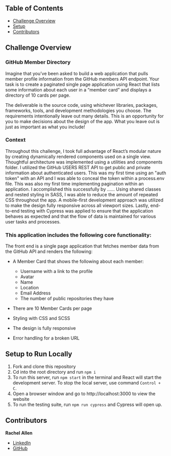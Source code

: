 ## Table of Contents

- [Challenge Overview](#challenge-overview)
- [Setup](#setup)
- [Contributors](#contributors)

## Challenge Overview

### GitHub Member Directory

Imagine that you’ve been asked to build a web application that pulls member profile information from the GitHub members API endpoint.
Your task is to create a paginated single page application using React that lists some information about each user in a “member card” and displays a directory of 10 cards per page.

The deliverable is the source code, using whichever libraries, packages, frameworks, tools, and development methodologies you choose. The requirements intentionally leave out many details. This is an opportunity for you to make decisions about the design of the app. What you leave out is just as important as what you include!

### Context

Throughout this challenge, I took full advantage of React’s modular nature by creating dynamically rendered components used on a single view. Thoughtful architecture was implemented using a utilities and components folder. I utilized the GitHub USERS REST API to get public and private information about authenticated users. This was my first time using an "auth token" with an API and I was able to conceal the token within a process.env file. This was also my first time implementing pagination within an application. I accomplished this successfully by ...... Using shared classes and nested styling in SASS, I was able to reduce the amount of repeated CSS throughout the app. A mobile-first development approach was utilized to make the design fully responsive across all viewport sizes. Lastly, end-to-end testing with Cypress was applied to ensure that the application behaves as expected and that the flow of data is maintained for various user tasks and processes.

### This  application includes the following core functionality:

The front end is a single page application that fetches member data from the GitHub API and renders the following:

* A Member Card that shows the following about each member:
  - Username with a link to the profile
  - Avatar
  - Name
  - Location
  - Email Address
  - The number of public repositories they have
  
* There are 10 Member Cards per page
* Styling with CSS and SCSS
* The design is fully responsive
* Error handling for a broken URL


## Setup to Run Locally

1. Fork and clone this repository
2. Cd into the root directory and run `npm i`
3. To run this server, run `npm start` in the terminal and React will start the development server. To stop the local server, use command `Control + C`.
4. Open a browser window and go to http://localhost:3000 to view the website
5. To run the testing suite, run `npm run cypress` and Cypress will open up.


## Contributors

**Rachel Allen**

- [LinkedIn](https://www.linkedin.com/in/rachel-lynn-allen/)
- [GitHub](https://github.com/Rallen13)
